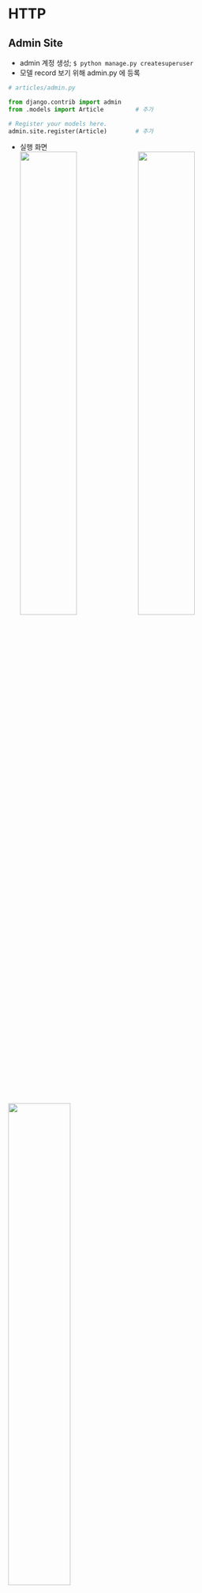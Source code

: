 # HTTP
## Admin Site

- admin 계정 생성; `$ python manage.py createsuperuser`
- 모델 record 보기 위해 admin.py 에 등록  
```py
# articles/admin.py

from django.contrib import admin
from .models import Article         # 추가

# Register your models here.
admin.site.register(Article)        # 추가
```  

* 실행 화면  
<img src="https://user-images.githubusercontent.com/94775103/227429449-d493ca46-bd94-428f-9ed3-4ee884f67469.JPG" width="49%"> <img src="https://user-images.githubusercontent.com/94775103/227429454-07054f92-d370-4aaf-a053-cb7d4def049b.JPG" width="49%">



<img src="https://user-images.githubusercontent.com/94775103/227429449-d493ca46-bd94-428f-9ed3-4ee884f67469.JPG" width="50%"> <img src="https://user-images.githubusercontent.com/94775103/227429454-07054f92-d370-4aaf-a053-cb7d4def049b.JPG" width="50%">
